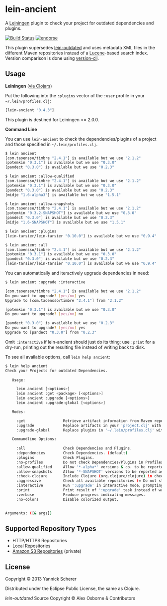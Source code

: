 # lein-ancient

A [Leiningen](https://github.com/technomancy/leiningen) plugin to check your project for outdated
dependencies and plugins. 

[![Build Status](https://travis-ci.org/xsc/lein-ancient.png)](https://travis-ci.org/xsc/lein-ancient)
[![endorse](https://api.coderwall.com/xsc/endorsecount.png)](https://coderwall.com/xsc)

This plugin supersedes [lein-outdated](https://github.com/ato/lein-outdated) and uses metadata
XML files in the different Maven repositories instead of a [Lucene](http://lucene.apache.org/core/)-based
search index. Version comparison is done using [version-clj](https://github.com/xsc/version-clj).

## Usage

__Leiningen__ ([via Clojars](https://clojars.org/lein-ancient))

Put the following into the `:plugins` vector of the `:user` profile in your `~/.lein/profiles.clj`:

```clojure
[lein-ancient "0.4.3"]
```

This plugin is destined for Leiningen >= 2.0.0.

__Command Line__

You can use `lein-ancient` to check the dependencies/plugins of a project and those specified
in `~/.lein/profiles.clj`.

```bash
$ lein ancient
[com.taoensso/timbre "2.4.1"] is available but we use "2.1.2"
[potemkin "0.3.1"] is available but we use "0.3.0"
[pandect "0.3.0"] is available but we use "0.2.3"

$ lein ancient :allow-qualified
[com.taoensso/timbre "2.4.1"] is available but we use "2.1.2"
[potemkin "0.3.1"] is available but we use "0.3.0"
[pandect "0.3.0"] is available but we use "0.2.3"
[midje "1.6-alpha3"] is available but we use "1.5.1"

$ lein ancient :allow-snapshots
[com.taoensso/timbre "2.4.1"] is available but we use "2.1.2"
[potemkin "0.3.2-SNAPSHOT"] is available but we use "0.3.0"
[pandect "0.3.0"] is available but we use "0.2.3"
[midje "1.6-SNAPSHOT"] is available but we use "1.5.1"

$ lein ancient :plugins
[lein-tarsier/lein-tarsier "0.10.0"] is available but we use "0.9.4"

$ lein ancient :all
[com.taoensso/timbre "2.4.1"] is available but we use "2.1.2"
[potemkin "0.3.1"] is available but we use "0.3.0"
[pandect "0.3.0"] is available but we use "0.2.3"
[lein-tarsier/lein-tarsier "0.10.0"] is available but we use "0.9.4"
```

You can automatically and iteractively upgrade dependencies in need:

```bash
$ lein ancient :upgrade :interactive

[com.taoensso/timbre "2.4.1"] is available but we use "2.1.2"
Do you want to upgrade? [yes/no] yes
Upgrade to [com.taoensso/timbre "2.4.1"] from "2.1.2"

[potemkin "0.3.1"] is available but we use "0.3.0"
Do you want to upgrade? [yes/no] no

[pandect "0.3.0"] is available but we use "0.2.3"
Do you want to upgrade? [yes/no] yes
Upgrade to [pandect "0.3.0"] from "0.2.3"
```

Omit `:interactive` if lein-ancient should just do its thing; use `:print` for a dry-run, 
printing out the resulting file instead of writing back to disk.

To see all available options, call `lein help ancient`:

```bash
$ lein help ancient
Check your Projects for outdated Dependencies. 
  
   Usage:

     lein ancient [<options>]
     lein ancient :get <package> [<options>]
     lein ancient :upgrade [<options>]
     lein ancient :upgrade-global [<options>]

   Modes:

     :get                 Retrieve artifact information from Maven repositories.
     :upgrade             Replace artifacts in your 'project.clj' with newer versions.
     :upgrade-global      Replace plugins in '~/.lein/profiles.clj' with newer versions.

   Commandline Options:
  
     :all                 Check Dependencies and Plugins.
     :dependencies        Check Dependencies. (default)
     :plugins             Check Plugins.
     :no-profiles         Do not check Dependencies/Plugins in Profiles.
     :allow-qualified     Allow '*-alpha*' versions & co. to be reported as new.
     :allow-snapshots     Allow '*-SNAPSHOT' versions to be reported as new.
     :check-clojure       Include Clojure (org.clojure/clojure) in checks.
     :aggressive          Check all available repositories (= Do not stop after first artifact match).
     :interactive         Run ':upgrade' in interactive mode, prompting whether to apply changes.
     :print               Print result of ':upgrade' task instead of writing it to 'project.clj'.
     :verbose             Produce progress indicating messages.
     :no-colors           Disable colorized output.
  

Arguments: ([& args])
```

## Supported Repository Types

- HTTP/HTTPS Repositories
- Local Repositories
- [Amazon S3 Repositories](https://github.com/technomancy/s3-wagon-private) (private)

## License

Copyright &copy; 2013 Yannick Scherer

Distributed under the Eclipse Public License, the same as Clojure.

_lein-outdated_ Source Copyright &copy; Alex Osborne &amp; Contributors

